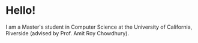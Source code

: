 # Hello!
I am a Master's student in Computer Science at the University of California, Riverside (advised by Prof. Amit Roy Chowdhury).
